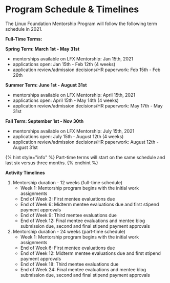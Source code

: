 # Program Schedule & Timelines

The Linux Foundation Mentorship Program will follow the following term schedule in 2021. 

**Full-Time Terms:**

**Spring Term: March 1st - May 31st** 

* mentorships available on LFX Mentorship: Jan 15th, 2021
* applications open: Jan 15th - Feb 12th \(4 weeks\)
* application review/admission decisions/HR paperwork: Feb 15th - Feb 26th 

**Summer Term: June 1st - August  31st**

* mentorships available on LFX Mentorship: April 15th, 2021
* applications open: April 15th - May 14th \(4 weeks\)
* application review/admission decisions/HR paperwork: May 17th - May 31st

**Fall Term: September 1st - Nov 30th**

* mentorships available on LFX Mentorship: July 15th, 2021
* applications open: July 15th - August 12th \(4 weeks\)
* application review/admission decisions/HR paperwork: August 12th - August 31st

{% hint style="info" %}
Part-time terms will start on the same schedule and last six versus three months.
{% endhint %}

**Activity Timelines** 

1. Mentorship duration - 12 weeks \(full-time schedule\)
   * Week 1: Mentorship program begins with the initial work assignments
   * End of Week 3: First mentee evaluations due 
   * End of Week 6: Midterm mentee evaluations due and first stipend payment approvals
   * End of Week 9: Third mentee evaluations due 
   * End of Week 12: Final mentee evaluations and mentee blog submission due, second and final stipend payment approvals  
2. Mentorship duration - 24 weeks \(part-time schedule\)
   * Week 1: Mentorship program begins with the initial work assignments
   * End of Week 6: First mentee evaluations due 
   * End of Week 12: Midterm mentee evaluations due and first stipend payment approvals
   * End of Week 18: Third mentee evaluations due 
   * End of Week 24: Final mentee evaluations and mentee blog submission due, second and final stipend payment approvals  



